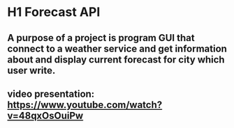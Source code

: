 # H1 Forecast API

## A purpose of a project is program GUI that connect to a weather service and get information about and display current forecast for city which user write.

## video presentation: https://www.youtube.com/watch?v=48qxOsOuiPw